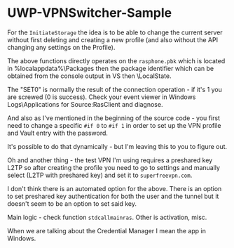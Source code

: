 # UWP-VPNSwitcher-Sample

For the `InitiateStorage` the idea is to be able to change the current server without first deleting and creating a new profile (and also without the API changing any settings on the Profile).

The above functions directly operates on the `rasphone.pbk` which is located in %localappdata%\Packages then the package identifier which can be obtained from the console output in VS then \LocalState.

The "SET0" is normally the result of the connection operation - if it's 1 you are screwed (0 is success). Check your event viewer in Windows Logs\Applications for Source:RasClient and diagnose.

And also as I've mentioned in the beginning of the source code - you first need to change a specific `#if 0` to `#if 1` in order to set up the VPN profile and Vault entry with the password.

It's possible to do that dynamically - but I'm leaving this to you to figure out.

Oh and another thing - the test VPN I'm using requires a preshared key L2TP so after creating the profile you need to go to settings and manually select (L2TP with preshared key) and set it to `superfreevpn.com`.

I don't think there is an automated option for the above. There is an option to set preshared key authentication for both the user and the tunnel but it doesn't seem to be an option to set said key.

Main logic - check function `stdcallmainras`. Other is activation, misc.

When we are talking about the Credential Manager I mean the app in Windows.

